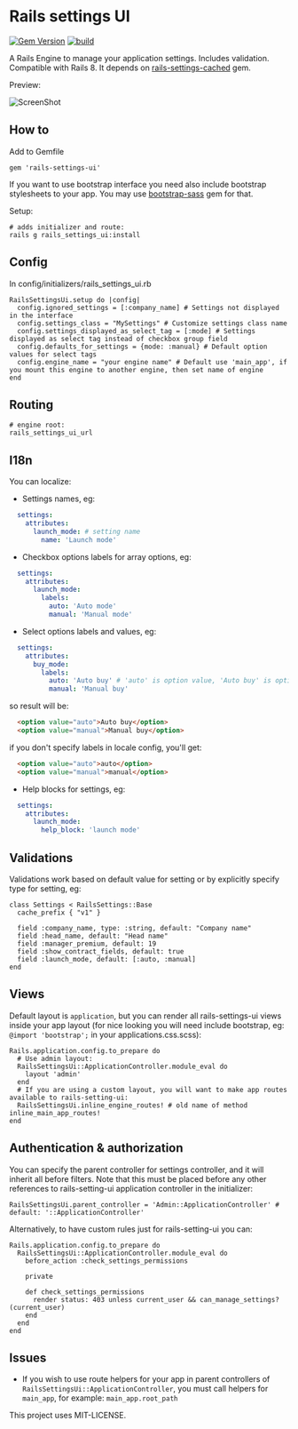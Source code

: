 Rails settings UI
================================

[![Gem Version](https://badge.fury.io/rb/rails-settings-ui.svg)](https://rubygems.org/gems/rails-settings-ui)
[![build](https://github.com/accessd/rails-settings-ui/workflows/build/badge.svg)](https://github.com/accessd/rails-settings-cached/actions?query=workflow%3Abuild)

A Rails Engine to manage your application settings. Includes validation. Compatible with Rails 8.
It depends on [rails-settings-cached](https://github.com/huacnlee/rails-settings-cached) gem.

Preview:

![ScreenShot](https://raw.github.com/accessd/rails-settings-ui/master/doc/img/settings-page.png)

How to
-----

Add to Gemfile

    gem 'rails-settings-ui'

If you want to use bootstrap interface you need also include bootstrap stylesheets to your app.
You may use [bootstrap-sass](https://github.com/twbs/bootstrap-sass) gem for that.

Setup:

    # adds initializer and route:
    rails g rails_settings_ui:install

Config
------------

In config/initializers/rails_settings_ui.rb

    RailsSettingsUi.setup do |config|
      config.ignored_settings = [:company_name] # Settings not displayed in the interface
      config.settings_class = "MySettings" # Customize settings class name
      config.settings_displayed_as_select_tag = [:mode] # Settings displayed as select tag instead of checkbox group field
      config.defaults_for_settings = {mode: :manual} # Default option values for select tags
      config.engine_name = "your engine name" # Default use 'main_app', if you mount this engine to another engine, then set name of engine
    end

Routing
-------

    # engine root:
    rails_settings_ui_url

I18n
-------------

You can localize:

*  Settings names, eg:

```yaml
  settings:
    attributes:
      launch_mode: # setting name
        name: 'Launch mode'
```

*  Checkbox options labels for array options, eg:

```yaml
  settings:
    attributes:
      launch_mode:
        labels:
          auto: 'Auto mode'
          manual: 'Manual mode'
```

*  Select options labels and values, eg:

```yaml
  settings:
    attributes:
      buy_mode:
        labels:
          auto: 'Auto buy' # 'auto' is option value, 'Auto buy' is option label
          manual: 'Manual buy'
```

so result will be:

```html
  <option value="auto">Auto buy</option>
  <option value="manual">Manual buy</option>
```

if you don't specify labels in locale config, you'll get:

```html
  <option value="auto">auto</option>
  <option value="manual">manual</option>
```

*  Help blocks for settings, eg:

```yaml
  settings:
    attributes:
      launch_mode:
        help_block: 'launch mode'
```

Validations
-------------

Validations work based on default value for setting or by explicitly specify type for setting, eg:

    class Settings < RailsSettings::Base
      cache_prefix { "v1" }

      field :company_name, type: :string, default: "Company name"
      field :head_name, default: "Head name"
      field :manager_premium, default: 19
      field :show_contract_fields, default: true
      field :launch_mode, default: [:auto, :manual]
    end

Views
-------------

Default layout is `application`, but you can render all rails-settings-ui views inside your app layout
(for nice looking you will need include bootstrap, eg: `@import 'bootstrap';` in your applications.css.scss):

    Rails.application.config.to_prepare do
      # Use admin layout:
      RailsSettingsUi::ApplicationController.module_eval do
        layout 'admin'
      end
      # If you are using a custom layout, you will want to make app routes available to rails-setting-ui:
      RailsSettingsUi.inline_engine_routes! # old name of method inline_main_app_routes!
    end


Authentication & authorization
------------------------------

You can specify the parent controller for settings controller, and it will inherit all before filters.
Note that this must be placed before any other references to rails-setting-ui application controller in the initializer:

    RailsSettingsUi.parent_controller = 'Admin::ApplicationController' # default: '::ApplicationController'

Alternatively, to have custom rules just for rails-setting-ui you can:

    Rails.application.config.to_prepare do
      RailsSettingsUi::ApplicationController.module_eval do
        before_action :check_settings_permissions

        private

        def check_settings_permissions
          render status: 403 unless current_user && can_manage_settings?(current_user)
        end
      end
    end

Issues
-------------

  * If you wish to use route helpers for your app in parent controllers of `RailsSettingsUi::ApplicationController`, you must call helpers for `main_app`, for example: `main_app.root_path`


This project uses MIT-LICENSE.
